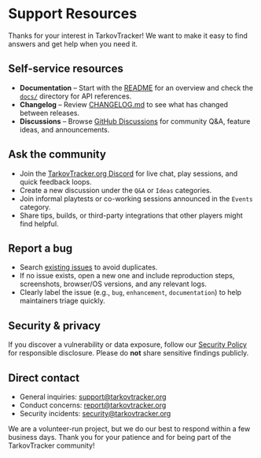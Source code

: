 # Support Resources

Thanks for your interest in TarkovTracker! We want to make it easy to find answers and get help when you need it.

## Self-service resources

- **Documentation** – Start with the [README](README.md) for an overview and check the [`docs/`](docs/) directory for API references.
- **Changelog** – Review [CHANGELOG.md](CHANGELOG.md) to see what has changed between releases.
- **Discussions** – Browse [GitHub Discussions](https://github.com/TarkovTracker-org/tarkovtracker/discussions) for community Q&A, feature ideas, and announcements.

## Ask the community
- Join the [TarkovTracker.org Discord](https://discord.gg/M8nBgA2sT6) for live chat, play sessions, and quick feedback loops.
- Create a new discussion under the `Q&A` or `Ideas` categories.
- Join informal playtests or co-working sessions announced in the `Events` category.
- Share tips, builds, or third-party integrations that other players might find helpful.

## Report a bug
- Search [existing issues](https://github.com/TarkovTracker-org/tarkovtracker/issues) to avoid duplicates.
- If no issue exists, open a new one and include reproduction steps, screenshots, browser/OS versions, and any relevant logs.
- Clearly label the issue (e.g., `bug`, `enhancement`, `documentation`) to help maintainers triage quickly.

## Security & privacy

If you discover a vulnerability or data exposure, follow our [Security Policy](SECURITY.md) for responsible disclosure. Please do **not** share sensitive findings publicly.

## Direct contact

- General inquiries: [support@tarkovtracker.org](mailto:support@tarkovtracker.org)
- Conduct concerns: [report@tarkovtracker.org](mailto:report@tarkovtracker.org)
- Security incidents: [security@tarkovtracker.org](mailto:security@tarkovtracker.org)

We are a volunteer-run project, but we do our best to respond within a few business days. Thank you for your patience and for being part of the TarkovTracker community!
